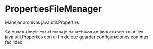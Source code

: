 # PropertiesFileManager
Manejar archivos java.util.Properties

Se busca simplificar el manejo de archivos en java cuando se utiliza java.util.Properties con el fin de que guardar configuraciones con mas facilidad
